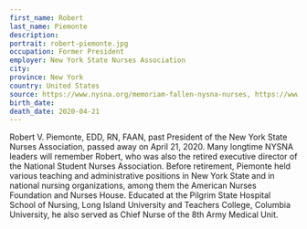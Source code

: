 ```yaml
---
first_name: Robert
last_name: Piemonte
description: 
portrait: robert-piemonte.jpg
occupation: Former President
employer: New York State Nurses Association
city: 
province: New York
country: United States
source: https://www.nysna.org/memoriam-fallen-nysna-nurses, https://www.nysna.org/blog/2020/04/21/remembering-robert-v-piemonte-edd-rn-faan
birth_date: 
death_date: 2020-04-21
---
```


Robert V. Piemonte, EDD, RN, FAAN, past President of the New York State Nurses Association, passed away on April 21, 2020. Many longtime NYSNA leaders will remember Robert, who was also the retired executive director of the National Student Nurses Association. Before retirement, Piemonte held various teaching and administrative positions in New York State and in national nursing organizations, among them the American Nurses Foundation and Nurses House. Educated at the Pilgrim State Hospital School of Nursing, Long Island University and Teachers College, Columbia University, he also served as Chief Nurse of the 8th Army Medical Unit.